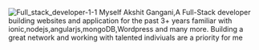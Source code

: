 ![Full_stack_developer-1-1](https://user-images.githubusercontent.com/79014675/121841965-1077a200-ccfd-11eb-8c9e-c8513a08fe6f.jpg)
Myself Akshit Gangani,A Full-Stack developer building websites and application for the past 3+ years familiar with ionic,nodejs,angularjs,mongoDB,Wordpress and many more.
Building a great network and working with talented indiviuals are a priority for me
